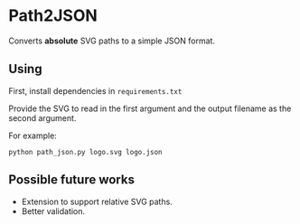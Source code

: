 # Path2JSON

Converts **absolute** SVG paths to a simple JSON format.

## Using

First, install dependencies in `requirements.txt`

Provide the SVG to read in the first argument and the output filename as the second argument.

For example:

`python path_json.py logo.svg logo.json`

## Possible future works

- Extension to support relative SVG paths.
- Better validation.